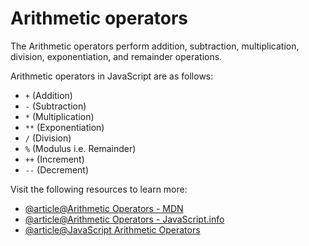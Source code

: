 # Arithmetic operators

The Arithmetic operators perform addition, subtraction, multiplication, division, exponentiation, and remainder operations.

Arithmetic operators in JavaScript are as follows:

- `+` (Addition)
- `-` (Subtraction)
- `*` (Multiplication)
- `**` (Exponentiation)
- `/` (Division)
- `%` (Modulus i.e. Remainder)
- `++` (Increment)
- `--` (Decrement)

Visit the following resources to learn more:

- [@article@Arithmetic Operators - MDN](https://developer.mozilla.org/en-US/docs/Web/JavaScript/Reference/Operators#arithmetic_operators)
- [@article@Arithmetic Operators - JavaScript.info](https://javascript.info/operators#maths)
- [@article@JavaScript Arithmetic Operators](https://www.w3schools.com/js/js_arithmetic.asp)
